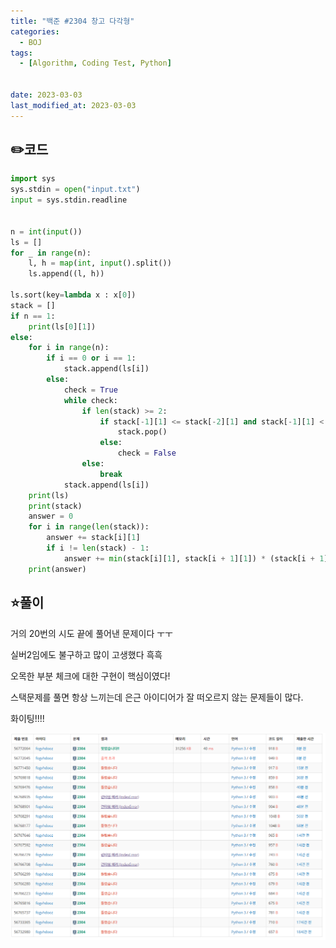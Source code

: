 ```yaml
---
title: "백준 #2304 창고 다각형"
categories:
  - BOJ
tags:
  - [Algorithm, Coding Test, Python]


date: 2023-03-03
last_modified_at: 2023-03-03
---
```

## :pencil2:코드

```python
import sys
sys.stdin = open("input.txt")
input = sys.stdin.readline


n = int(input())
ls = []
for _ in range(n):
    l, h = map(int, input().split())
    ls.append((l, h))

ls.sort(key=lambda x : x[0])
stack = []
if n == 1:
    print(ls[0][1])
else:
    for i in range(n):
        if i == 0 or i == 1:
            stack.append(ls[i])
        else:
            check = True
            while check:
                if len(stack) >= 2:
                    if stack[-1][1] <= stack[-2][1] and stack[-1][1] < ls[i][1]:
                        stack.pop()
                    else:
                        check = False
                else:
                    break
            stack.append(ls[i])
    print(ls)
    print(stack)
    answer = 0
    for i in range(len(stack)):
        answer += stack[i][1]
        if i != len(stack) - 1:
            answer += min(stack[i][1], stack[i + 1][1]) * (stack[i + 1][0] - stack[i][0] - 1)
    print(answer)
```

## :star:풀이

거의 20번의 시도 끝에 풀어낸 문제이다 ㅜㅜ 

실버2임에도 불구하고 많이 고생했다 흑흑

오목한 부분 체크에 대한 구현이 핵심이였다!

스택문제를 풀면 항상 느끼는데 은근 아이디어가 잘 떠오르지 않는 문제들이 많다.

화이팅!!!!

![2304](/assets/images/captured/2304.png)
